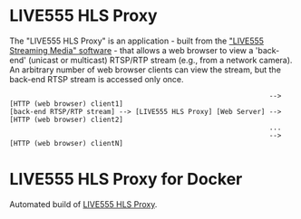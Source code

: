 # LIVE555 HLS Proxy
The "LIVE555 HLS Proxy" is an application - built from the ["LIVE555 Streaming Media" software](http://www.live555.com/liveMedia/) - that allows a web browser to view a 'back-end' (unicast or multicast) RTSP/RTP stream (e.g., from a network camera). An arbitrary number of web browser clients can view the stream, but the back-end RTSP stream is accessed only once.

```
                                                                --> [HTTP (web browser) client1]
[back-end RTSP/RTP stream] --> [LIVE555 HLS Proxy] [Web Server] --> [HTTP (web browser) client2]
                                                                ...
                                                                --> [HTTP (web browser) clientN]
```

# LIVE555 HLS Proxy for Docker
Automated build of [LIVE555 HLS Proxy](http://www.live555.com/hlsProxy/).  
